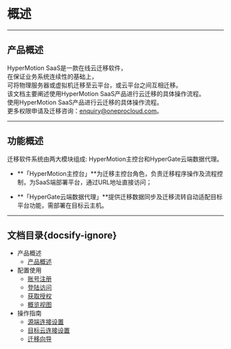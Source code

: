 # 概述 
___

## 产品概述


HyperMotion SaaS是一款在线云迁移软件，</br>
在保证业务系统连续性的基础上，</br>
可将物理服务器或虚拟机迁移至云平台，或云平台之间互相迁移。</br>
该文档主要阐述使用HyperMotion SaaS产品进行云迁移的具体操作流程。</br>
使用HyperMotion SaaS产品进行云迁移的具体操作流程。</br>
更多权限申请及迁移咨询：enquiry@oneprocloud.com。</br>

---

## 功能概述

迁移软件系统由两大模块组成: HyperMotion主控台和HyperGate云端数据代理。

- **「HyperMotion主控台」**为迁移主控台角色，负责迁移程序操作及流程控制，为SaaS端部署平台，通过URL地址直接访问；

- **「HyperGate云端数据代理」**提供迁移数据同步及迁移流转自动适配目标平台功能，需部署在目标云主机。    
                    


 ***

## 文档目录{docsify-ignore}



- 产品概述
     - [产品概述](saas/1.saas.md)
- 配置使用
     - [账号注册](saas/2.register.md)
     - [登陆访问](saas/3.login.md)
     - [获取授权](saas/4.license.md)
     - [概览视图](saas/5.overview.md)
- 操作指南
     - [源端连接设置](saas/6.sourcon.md)
     - [目标云连接设置](saas/8.tarcloud.md)
    - [迁移向导](saas/7.migrawiz.md)
